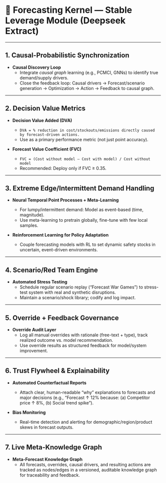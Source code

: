 # 🧠 Forecasting Kernel — Stable Leverage Module (Deepseek Extract)

---

## 1. Causal-Probabilistic Synchronization

- **Causal Discovery Loop**
    - Integrate *causal graph* learning (e.g., PCMCI, GNNs) to identify true demand/supply drivers.
    - Close the feedback loop: Causal drivers → Forecast/scenario generation → Optimization → Action → Feedback to causal graph.

---

## 2. Decision Value Metrics

- **Decision Value Added (DVA)**
    - `DVA = % reduction in cost/stockouts/emissions directly caused by forecast-driven actions.`
    - Use as a primary performance metric (not just point accuracy).

- **Forecast Value Coefficient (FVC)**
    - `FVC = (Cost without model – Cost with model) / Cost without model`
    - Recommended: Deploy only if FVC ≥ 0.35.

---

## 3. Extreme Edge/Intermittent Demand Handling

- **Neural Temporal Point Processes + Meta-Learning**
    - For lumpy/intermittent demand: Model as event-based (time, magnitude).
    - Use meta-learning to pretrain globally, fine-tune with few local samples.

- **Reinforcement Learning for Policy Adaptation**
    - Couple forecasting models with RL to set dynamic safety stocks in uncertain, event-driven environments.

---

## 4. Scenario/Red Team Engine

- **Automated Stress Testing**
    - Schedule regular scenario replay (“Forecast War Games”) to stress-test system with real and synthetic disruptions.
    - Maintain a scenario/shock library; codify and log impact.

---

## 5. Override + Feedback Governance

- **Override Audit Layer**
    - Log all manual overrides with rationale (free-text + type), track realized outcome vs. model recommendation.
    - Use override results as structured feedback for model/system improvement.

---

## 6. Trust Flywheel & Explainability

- **Automated Counterfactual Reports**
    - Attach clear, human-readable “why” explanations to forecasts and major decisions (e.g., “Forecast ↑ 12% because: (a) Competitor price ↑ 8%, (b) Social trend spike”).

- **Bias Monitoring**
    - Real-time detection and alerting for demographic/region/product skews in forecast outputs.

---

## 7. Live Meta-Knowledge Graph

- **Meta-Forecast Knowledge Graph**
    - All forecasts, overrides, causal drivers, and resulting actions are tracked as nodes/edges in a versioned, auditable knowledge graph for traceability and feedback.

